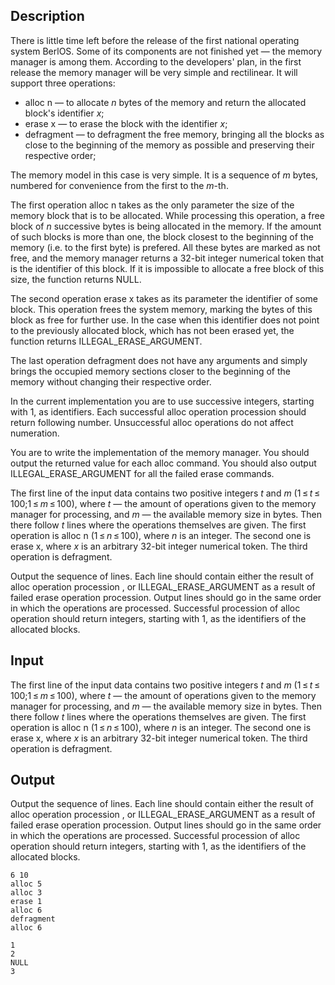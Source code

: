 ## Description

<div><p>There is little time left before the release of the first national operating system BerlOS. Some of its components are not finished yet — the memory manager is among them. According to the developers' plan, in the first release the memory manager will be very simple and rectilinear. It will support three operations: </p><ul> <li> <span class="tex-font-style-tt">alloc n</span> — to allocate <span class="tex-span"><i>n</i></span> bytes of the memory and return the allocated block's identifier <span class="tex-span"><i>x</i></span>; </li><li> <span class="tex-font-style-tt">erase x</span> — to erase the block with the identifier <span class="tex-span"><i>x</i></span>; </li><li> <span class="tex-font-style-tt">defragment</span> — to defragment the free memory, bringing all the blocks as close to the beginning of the memory as possible and preserving their respective order; </li></ul><p>The memory model in this case is very simple. It is a sequence of <span class="tex-span"><i>m</i></span> bytes, numbered for convenience from the first to the <span class="tex-span"><i>m</i></span>-th.</p><p>The first operation <span class="tex-font-style-tt">alloc n</span> takes as the only parameter the size of the memory block that is to be allocated. While processing this operation, a free block of <span class="tex-span"><i>n</i></span> successive bytes is being allocated in the memory. If the amount of such blocks is more than one, the block closest to the beginning of the memory (i.e. to the first byte) is prefered. All these bytes are marked as not free, and the memory manager returns a 32-bit integer numerical token that is the identifier of this block. If it is impossible to allocate a free block of this size, the function returns <span class="tex-font-style-tt">NULL</span>.</p><p>The second operation <span class="tex-font-style-tt">erase x</span> takes as its parameter the identifier of some block. This operation frees the system memory, marking the bytes of this block as free for further use. In the case when this identifier does not point to the previously allocated block, which has not been erased yet, the function returns <span class="tex-font-style-tt">ILLEGAL_ERASE_ARGUMENT</span>.</p><p>The last operation <span class="tex-font-style-tt">defragment</span> does not have any arguments and simply brings the occupied memory sections closer to the beginning of the memory without changing their respective order.</p><p>In the current implementation you are to use successive integers, starting with 1, as identifiers. Each successful <span class="tex-font-style-tt">alloc</span> operation procession should return following number. Unsuccessful <span class="tex-font-style-tt">alloc</span> operations do not affect numeration.</p><p>You are to write the implementation of the memory manager. You should output the returned value for each <span class="tex-font-style-tt">alloc</span> command. You should also output <span class="tex-font-style-tt">ILLEGAL_ERASE_ARGUMENT</span> for all the failed <span class="tex-font-style-tt">erase</span> commands.</p></div><div class="input-specification"><p>The first line of the input data contains two positive integers <span class="tex-span"><i>t</i></span> and <span class="tex-span"><i>m</i></span> (<span class="tex-span">1 ≤ <i>t</i> ≤ 100;1 ≤ <i>m</i> ≤ 100</span>), where <span class="tex-span"><i>t</i></span> — the amount of operations given to the memory manager for processing, and <span class="tex-span"><i>m</i></span> — the available memory size in bytes. Then there follow <span class="tex-span"><i>t</i></span> lines where the operations themselves are given. The first operation is <span class="tex-font-style-tt">alloc n</span> (<span class="tex-span">1 ≤ <i>n</i> ≤ 100</span>), where <span class="tex-span"><i>n</i></span> is an integer. The second one is <span class="tex-font-style-tt">erase x</span>, where <span class="tex-span"><i>x</i></span> is an arbitrary 32-bit integer numerical token. The third operation is <span class="tex-font-style-tt">defragment</span>. </p></div><div class="output-specification"><p>Output the sequence of lines. Each line should contain either the result of <span class="tex-font-style-tt">alloc</span> operation procession , or <span class="tex-font-style-tt">ILLEGAL_ERASE_ARGUMENT</span> as a result of failed <span class="tex-font-style-tt">erase</span> operation procession. Output lines should go in the same order in which the operations are processed. Successful procession of <span class="tex-font-style-tt">alloc</span> operation should return integers, starting with 1, as the identifiers of the allocated blocks.</p></div>

## Input

<p>The first line of the input data contains two positive integers <span class="tex-span"><i>t</i></span> and <span class="tex-span"><i>m</i></span> (<span class="tex-span">1 ≤ <i>t</i> ≤ 100;1 ≤ <i>m</i> ≤ 100</span>), where <span class="tex-span"><i>t</i></span> — the amount of operations given to the memory manager for processing, and <span class="tex-span"><i>m</i></span> — the available memory size in bytes. Then there follow <span class="tex-span"><i>t</i></span> lines where the operations themselves are given. The first operation is <span class="tex-font-style-tt">alloc n</span> (<span class="tex-span">1 ≤ <i>n</i> ≤ 100</span>), where <span class="tex-span"><i>n</i></span> is an integer. The second one is <span class="tex-font-style-tt">erase x</span>, where <span class="tex-span"><i>x</i></span> is an arbitrary 32-bit integer numerical token. The third operation is <span class="tex-font-style-tt">defragment</span>. </p>

## Output

<p>Output the sequence of lines. Each line should contain either the result of <span class="tex-font-style-tt">alloc</span> operation procession , or <span class="tex-font-style-tt">ILLEGAL_ERASE_ARGUMENT</span> as a result of failed <span class="tex-font-style-tt">erase</span> operation procession. Output lines should go in the same order in which the operations are processed. Successful procession of <span class="tex-font-style-tt">alloc</span> operation should return integers, starting with 1, as the identifiers of the allocated blocks.</p>





```input1
6 10
alloc 5
alloc 3
erase 1
alloc 6
defragment
alloc 6

```




```output1
1
2
NULL
3

```


